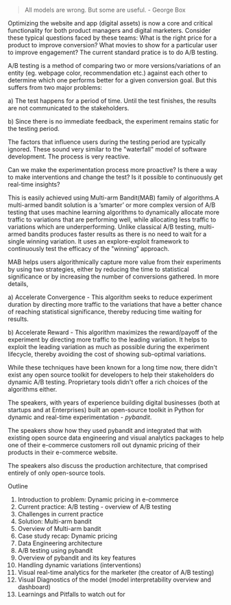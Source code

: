 > All models are wrong. But some are useful. - George Box

Optimizing the website and app (digital assets) is now a core and critical functionality for both product managers and digital marketers. Consider these typical questions faced by these teams: What is the right price for a product to improve conversion? What movies to show for a particular user to improve engagement? The current standard pratice is to do A/B testing.

A/B testing is a method of comparing two or more versions/variations of an entity (eg. webpage color, recommendation etc.) against each other to determine which one performs better for a given conversion goal. But this suffers from two major problems:

a) The test happens for a period of time. Until the test finishes, the results are not communicated to the stakeholders.

b) Since there is no immediate feedback, the experiment remains static for the testing period.

The factors that influence users during the testing period are typically ignored. These sound very similar to the "waterfall" model of software development. The process is very reactive.

Can we make the experimentation process more proactive? Is there a way to make interventions and change the test? Is it possible to continuously get real-time insights?

This is easily achieved using Multi-arm Bandit(MAB) family of algorithms.A multi-armed bandit solution is a ‘smarter’ or more complex version of A/B testing that uses machine learning algorithms to dynamically allocate more traffic to variations that are performing well, while allocating less traffic to variations which are underperforming. Unlike classical A/B testing, multi-armed bandits produces faster results as there is no need to wait for a single winning variation. It uses an explore-exploit framework to continuously test the efficacy of the "winning" approach.

MAB helps users algorithmically capture more value from their experiments by using two strategies, either by reducing the time to statistical significance or by increasing the number of conversions gathered. In more details, 

a) Accelerate Convergence - This algorithm seeks to reduce experiment duration by directing more traffic to the variations that have a better chance of reaching statistical significance, thereby reducing time waiting for results. 

b) Accelerate Reward - This algorithm maximizes the reward/payoff of the experiment by directing more traffic to the leading variation. It helps to exploit the leading variation as much as possible during the experiment lifecycle, thereby avoiding the cost of showing sub-optimal variations.

While these techniques have been known for a long time now, there didn't exist any open source toolkit for developers to help their stakeholders do dynamic A/B testing. Proprietary tools didn't offer a rich choices of the algorithms either.

The speakers, with years of experience building digital businesses (both at startups and at Enterprises) built an open-source toolkit in Python for dynamic and real-time experimentation  - *pybandit*.

The speakers show how they used  pybandit and integrated that with existing open source data engineering and visual analytics packages to help one of their e-commerce customers roll out dynamic pricing of their products in their e-commerce website.

The speakers also discuss the production architecture, that comprised entirely of only open-source tools. 

Outline

1. Introduction to problem: Dynamic pricing in e-commerce
2. Current practice: A/B testing - overview of A/B testing
3. Challenges in current practice
4. Solution: Multi-arm bandit
5. Overview of Multi-arm bandit
6. Case study recap: Dynamic pricing 
7. Data Engineering architecture 
8. A/B testing using pybandit
9. Overview of pybandit and its key features
10. Handling dynamic variations (interventions)
11. Visual real-time analytics for the marketer (the creator of A/B testing)
12. Visual Diagnostics of the model (model interpretability overview and dashboard)
13. Learnings and Pitfalls to watch out for